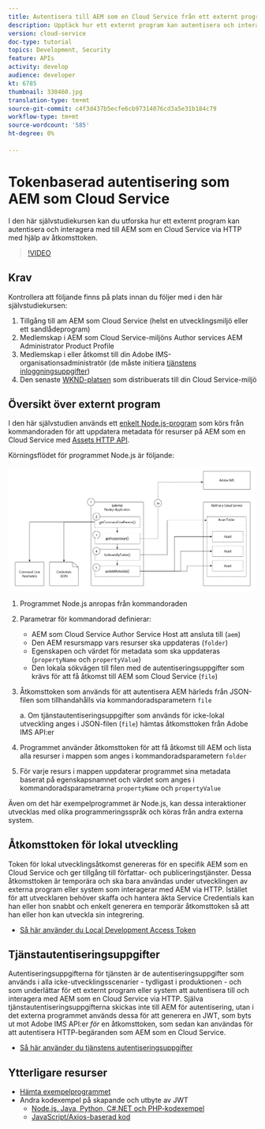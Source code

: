 ```yaml
---
title: Autentisera till AEM som en Cloud Service från ett externt program
description: Upptäck hur ett externt program kan autentisera och interagera med AEM som en Cloud Service via HTTP med hjälp av Local Development Access-token och inloggningsuppgifter.
version: cloud-service
doc-type: tutorial
topics: Development, Security
feature: APIs
activity: develop
audience: developer
kt: 6785
thumbnail: 330460.jpg
translation-type: tm+mt
source-git-commit: c4f3d437b5ecfe6cb97314076cd3a5e31b184c79
workflow-type: tm+mt
source-wordcount: '585'
ht-degree: 0%

---
```



# Tokenbaserad autentisering som AEM som Cloud Service

I den här självstudiekursen kan du utforska hur ett externt program kan autentisera och interagera med till AEM som en Cloud Service via HTTP med hjälp av åtkomsttoken.

>[!VIDEO](https://video.tv.adobe.com/v/330460/?quality=12&learn=on)

## Krav

Kontrollera att följande finns på plats innan du följer med i den här självstudiekursen:

1. Tillgång till am AEM som Cloud Service (helst en utvecklingsmiljö eller ett sandlådeprogram)
1. Medlemskap i AEM som Cloud Service-miljöns Author services AEM Administrator Product Profile
1. Medlemskap i eller åtkomst till din Adobe IMS-organisationsadministratör (de måste initiera [tjänstens inloggningsuppgifter](./service-credentials.md))
1. Den senaste [WKND-platsen](https://github.com/adobe/aem-guides-wknd) som distribuerats till din Cloud Service-miljö

## Översikt över externt program

I den här självstudien används ett [enkelt Node.js-program](./assets/aem-guides_token-authentication-external-application.zip) som körs från kommandoraden för att uppdatera metadata för resurser på AEM som en Cloud Service med [Assets HTTP API](https://experienceleague.adobe.com/docs/experience-manager-cloud-service/assets/admin/mac-api-assets.html).

Körningsflödet för programmet Node.js är följande:

![Externt program](./assets/overview/external-application.png)

1. Programmet Node.js anropas från kommandoraden
1. Parametrar för kommandorad definierar:
   + AEM som Cloud Service Author Service Host att ansluta till (`aem`)
   + Den AEM resursmapp vars resurser ska uppdateras (`folder`)
   + Egenskapen och värdet för metadata som ska uppdateras (`propertyName` och `propertyValue`)
   + Den lokala sökvägen till filen med de autentiseringsuppgifter som krävs för att få åtkomst till AEM som Cloud Service (`file`)
1. Åtkomsttoken som används för att autentisera AEM härleds från JSON-filen som tillhandahålls via kommandoradsparametern `file`

   a. Om tjänstautentiseringsuppgifter som används för icke-lokal utveckling anges i JSON-filen (`file`) hämtas åtkomsttoken från Adobe IMS API:er
1. Programmet använder åtkomsttoken för att få åtkomst till AEM och lista alla resurser i mappen som anges i kommandoradsparametern `folder`
1. För varje resurs i mappen uppdaterar programmet sina metadata baserat på egenskapsnamnet och värdet som anges i kommandoradsparametrarna `propertyName` och `propertyValue`

Även om det här exempelprogrammet är Node.js, kan dessa interaktioner utvecklas med olika programmeringsspråk och köras från andra externa system.

## Åtkomsttoken för lokal utveckling

Token för lokal utvecklingsåtkomst genereras för en specifik AEM som en Cloud Service och ger tillgång till författar- och publiceringstjänster.  Dessa åtkomsttoken är temporära och ska bara användas under utvecklingen av externa program eller system som interagerar med AEM via HTTP. Istället för att utvecklaren behöver skaffa och hantera äkta Service Credentials kan han eller hon snabbt och enkelt generera en temporär åtkomsttoken så att han eller hon kan utveckla sin integrering.

+ [Så här använder du Local Development Access Token](./local-development-access-token.md)

## Tjänstautentiseringsuppgifter

Autentiseringsuppgifterna för tjänsten är de autentiseringsuppgifter som används i alla icke-utvecklingsscenarier - tydligast i produktionen - och som underlättar för ett externt program eller system att autentisera till och interagera med AEM som en Cloud Service via HTTP. Själva tjänstautentiseringsuppgifterna skickas inte till AEM för autentisering, utan i det externa programmet används dessa för att generera en JWT, som byts ut mot Adobe IMS API:er _för_ en åtkomsttoken, som sedan kan användas för att autentisera HTTP-begäranden som AEM som en Cloud Service.

+ [Så här använder du tjänstens autentiseringsuppgifter](./service-credentials.md)

## Ytterligare resurser

+ [Hämta exempelprogrammet](./assets/aem-guides_token-authentication-external-application.zip)
+ Andra kodexempel på skapande och utbyte av JWT
   + [Node.js, Java, Python, C#.NET och PHP-kodexempel](https://www.adobe.io/authentication/auth-methods.html#!AdobeDocs/adobeio-auth/master/JWT/samples/samples.md)
   + [JavaScript/Axios-baserad kod](https://github.com/adobe/aemcs-api-client-lib)
